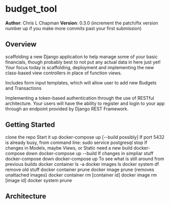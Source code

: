 # budget_tool

**Author**: Chris L Chapman
**Version**: 0.3.0 (increment the patch/fix version number up if you make more commits past your first submission)

## Overview

 scaffolding a new Django application to help manage some of your basic financials, though probably best to not put any actual data in here just yet! Your focus today is scaffolding, deployment and implementing the new class-based view controllers in place of function views.

Includes form input templates, which will allow user to add new Budgets and Transactions

Implementing a token-based authentication through the use of RESTful architecture. Your users will have the ability to register and login to your app through an endpoint provided by Django REST Framework.

## Getting Started

clone the repo
Start it up
    docker-compose up [--build possibly]
If port 5432 is already busy, from command line:
    sudo service postgresql stop
If changes in Models, maybe Views, or Static need a new build
    docker-compose down
    docker-compose up --build
If changes in simpliar stuff
    docker-compose down
    docker-compose up
To see what is still around from previous builds
    docker container ls -a
    docker images ls
    docker system df
remove old stuff
    docker container prune
    docker image prune {removes unattached images}
    docker container rm [container id]
    docker image rm [image id]
    docker system prune

## Architecture

<!-- Provide a detailed description of the application design. What technologies (languages, libraries, etc) you're using, and any other relevant design information. This is also an area which you can include any visuals; flow charts, example usage gifs, screen captures, etc.-->
